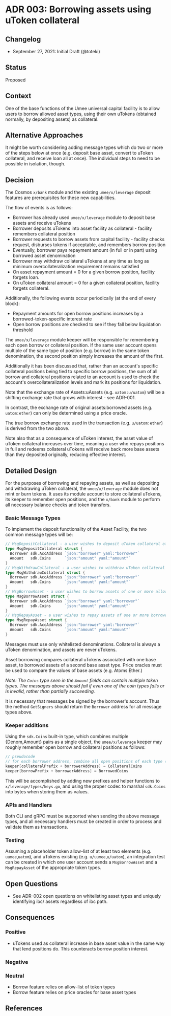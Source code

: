 # ADR 003: Borrowing assets using uToken collateral

## Changelog

- September 27, 2021: Initial Draft (@toteki)

## Status

Proposed

## Context

One of the base functions of the Umee universal capital facility is to allow users to borrow allowed asset types, using their own uTokens (obtained normally, by depositing assets) as collateral.

## Alternative Approaches

It might be worth considering adding message types which do two or more of the steps below at once (e.g. deposit base asset, convert to uToken collateral, and receive loan all at once). The individual steps to need to be possible in isolation, though.

## Decision

The Cosmos `x/bank` module and the existing `umee/x/leverage` deposit features are prerequisites for these new capabilities.

The flow of events is as follows:
- Borrower has already used `umee/x/leverage` module to deposit base assets and receive uTokens
- Borrower deposits uTokens into asset facility as collateral - facility remembers collateral position
- Borrower requests to borrow assets from capital facility - facility checks request, disburses tokens if acceptable, and remembers borrow position
- Eventually, borrower pays repayment amount (in full or in part) using borrowed asset denomination
- Borrower may withdraw collateral uTokens at any time as long as minimum overcollateralization requirement remains satisfied
- On asset repayment amount = 0 for a given borrow position, facility forgets loan.
- On uToken collateral amount = 0 for a given collateral position, facility forgets collateral.

Additionally, the following events occur periodically (at the end of every block):
- Repayment amounts for open borrow positions increases by a borrowed-token-specific interest rate
- Open borrow positions are checked to see if they fall below liquidation threshold

The `umee/x/leverage` module keeper will be responsible for remembering each open borrow or collateral position.
If the same user account opens multiple of the same type of position (e.g. borrow) in the same token denomination, the second position simply increases the amount of the first.

Additionally it has been discussed that, rather than an account's specific collateral positions being tied to specific borrow positions, the sum of all borrow and collateral positions related to an account is used to check the account's overcollateralization levels and mark its positions for liquidation.

Note that the exchange rate of Assets:uAssets (e.g. `uatom:u/uatom`) will be a shifting exchange rate that grows with interest - see ADR-001.

In contrast, the exchange rate of original assets:borrowed assets (e.g. `uatom:ether`) can only be determined using a price oracle.

The true borrow exchange rate used in the transaction (e.g. `u/uatom:ether`) is derived from the two above.

Note also that as a consequence of uToken interest, the asset value of uToken collateral increases over time, meaning a user who repays positions in full and redeems collateral uTokens will receive back more base assets than they deposited originally, reducing effective interest.

## Detailed Design

For the purposes of borrowing and repaying assets, as well as depositing and withdrawing uToken collateral, the `umee/x/leverage` module does not mint or burn tokens. It uses its module account to store collateral uTokens, its keeper to remember open positions, and the `x/bank` module to perform all necessary balance checks and token transfers.

### Basic Message Types

To implement the deposit functionality of the Asset Facility, the two common message types will be:
```go
// MsgDepositCollateral - a user wishes to deposit uToken collateral of one or more types
type MsgDepositCollateral struct {
  Borrower sdk.AccAddress `json:"borrower" yaml:"borrower"`
  Amount   sdk.Coins      `json:"amount" yaml:"amount"`
}
// MsgWithdrawCollateral - a user wishes to withdraw uToken collateral of one or more types
type MsgWithdrawCollateral struct {
  Borrower sdk.AccAddress `json:"borrower" yaml:"borrower"`
  Amount   sdk.Coins      `json:"amount" yaml:"amount"`
}
// MsgBorrowAsset - a user wishes to borrow assets of one or more allowed types, assuming collateral already deposited
type MsgBorrowAsset struct {
  Borrower sdk.AccAddress `json:"borrower" yaml:"borrower"`
  Amount   sdk.Coins      `json:"amount" yaml:"amount"`
}
// MsgRepayAsset - a user wishes to repay assets of one or more borrowed types
type MsgRepayAsset struct {
  Borrower sdk.AccAddress `json:"borrower" yaml:"borrower"`
  Amount   sdk.Coins      `json:"amount" yaml:"amount"`
}
```
Messages must use only whitelisted denominations. Collateral is always a uToken denomination, and assets are never uTokens.

Asset borrowing compares collateral uTokens associated with one base asset, to borrowed assets of a second base asset type. Price oracles must be used to compare the values of base assets (e.g. Atoms:Ether.)

_Note: The `Coins` type seen in the `Amount` fields can contain multiple token types. The messages above should fail if even one of the coin types fails or is invalid, rather than partially succeeding._

It is necessary that messages be signed by the borrower's account. Thus the method `GetSigners` should return the `Borrower` address for all message types above.

### Keeper additions

Using the `sdk.Coins` built-in type, which combines multiple {Denom,Amount} pairs as a single object, the `umee/x/leverage` keeper may roughly remember open borrow and collateral positions as follows:

```go
// pseudocode
// for each borrower address, combine all open positions of each type (borrower/collateral) into one sdk.Coins object:
keeper[collateralPrefix + borrowerAddress] = CollateralCoins
keeper[borrowPrefix + borrowerAddress] = BorrowedCoins
```

This will be accomplished by adding new prefixes and helper functions to `x/leverage/types/keys.go`, and using the proper codec to marshal `sdk.Coins` into bytes when storing them as values.

### APIs and Handlers
Both CLI and gRPC must be supported when sending the above message types, and all necessary handlers must be created in order to process and validate them as transactions.

### Testing

Assuming a placeholder token allow-list of at least two elements (e.g. `uumee`,`uatom`), and uTokens existing (e.g. `u/uumee`,`u/uatom`), an integration test can be created in which one user account sends a `MsgBorrowAsset` and a `MsgRepayAsset` of the appropriate token types.

## Open Questions
- See ADR-002 open questions on whitelisting asset types and uniquely identifying ibc/ assets regardless of ibc path.

## Consequences

### Positive
- uTokens used as collateral increase in base asset value in the same way that lend positions do. This counteracts borrow position interest.

### Negative

### Neutral
- Borrow feature relies on allow-list of token types
- Borrow feature relies on price oracles for base asset types

## References

